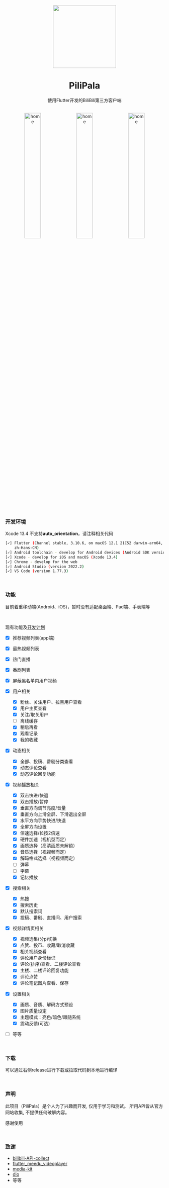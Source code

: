 <div align="center">
    <img width="200" height="200" src="https://github.com/guozhigq/pilipala/blob/main/assets/images/logo/logo_android.png">
</div>


<div align="center">
    <h1>PiliPala</h1>
    <p>使用Flutter开发的BiliBili第三方客户端</p>
    <br/>
     <img src="https://github.com/guozhigq/pilipala/blob/main/assets/sreenshot/510shots_so.png" width="32%" alt="home" />
    <img src="https://github.com/guozhigq/pilipala/blob/main/assets/sreenshot/174shots_so.png" width="32%" alt="home" />
    <img src="https://github.com/guozhigq/pilipala/blob/main/assets/sreenshot/850shots_so.png" width="32%" alt="home" />
    <br/>
    <br/>
</div>

### 开发环境
Xcode 13.4 不支持**auto_orientation**，请注释相关代码

```bash
[✓] Flutter (Channel stable, 3.10.6, on macOS 12.1 21C52 darwin-arm64, locale
    zh-Hans-CN)
[✓] Android toolchain - develop for Android devices (Android SDK version 33.0.2)
[✓] Xcode - develop for iOS and macOS (Xcode 13.4)
[✓] Chrome - develop for the web
[✓] Android Studio (version 2022.2)
[✓] VS Code (version 1.77.3)

```

<br/>

### 功能

目前着重移动端(Android、iOS)，暂时没有适配桌面端、Pad端、手表端等

<br/>

现有功能及[开发计划](https://github.com/users/guozhigq/projects/5)


- [x] 推荐视频列表(app端)
- [x] 最热视频列表
- [x] 热门直播
- [x] 番剧列表
- [x] 屏蔽黑名单内用户视频

- [x] 用户相关
  - [x] 粉丝、关注用户、拉黑用户查看
  - [x] 用户主页查看
  - [x] 关注/取关用户
  - [ ] 离线缓存
  - [x] 稍后再看
  - [x] 观看记录
  - [x] 我的收藏
  
- [x] 动态相关
  - [x] 全部、投稿、番剧分类查看
  - [x] 动态评论查看
  - [x] 动态评论回复功能

- [x] 视频播放相关
  - [x] 双击快进/快退
  - [x] 双击播放/暂停
  - [x] 垂直方向调节亮度/音量
  - [x] 垂直方向上滑全屏、下滑退出全屏
  - [x] 水平方向手势快进/快退
  - [x] 全屏方向设置
  - [x] 倍速选择/长按2倍速
  - [x] 硬件加速（视机型而定）
  - [x] 画质选择（高清画质未解锁）
  - [x] 音质选择（视视频而定）
  - [x] 解码格式选择（视视频而定）
  - [ ] 弹幕
  - [ ] 字幕
  - [x] 记忆播放
     
- [x] 搜索相关
  - [x] 热搜
  - [x] 搜索历史
  - [x] 默认搜索词
  - [x] 投稿、番剧、直播间、用户搜索
    
- [x] 视频详情页相关
  - [x] 视频选集(分p)切换
  - [x] 点赞、投币、收藏/取消收藏
  - [x] 相关视频查看
  - [x] 评论用户身份标识
  - [x] 评论(排序)查看、二楼评论查看
  - [x] 主楼、二楼评论回复功能
  - [x] 评论点赞
  - [x] 评论笔记图片查看、保存

- [x] 设置相关
  - [x] 画质、音质、解码方式预设      
  - [x] 图片质量设定
  - [x] 主题模式：亮色/暗色/跟随系统
  - [x] 震动反馈(可选)
- [ ] 等等

<br/>

### 下载

可以通过右侧release进行下载或拉取代码到本地进行编译

<br/>

### 声明

此项目（PiliPala）是个人为了兴趣而开发, 仅用于学习和测试。
所用API皆从官方网站收集, 不提供任何破解内容。

感谢使用

<br/>

### 致谢

- [bilibili-API-collect](https://github.com/SocialSisterYi/bilibili-API-collect)
- [flutter_meedu_videoplayer](https://github.com/zezo357/flutter_meedu_videoplayer)
- [media-kit](https://github.com/media-kit/media-kit)
- [dio](https://pub.dev/packages/dio)
- 等等

<br/>
<br/>
<br/>

